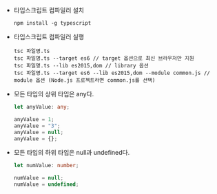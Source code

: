 - 타입스크립트 컴파일러 설치

  ```
  npm install -g typescript
  ```

- 타입스크립트 컴파일러 실행

  ```
  tsc 파일명.ts
  tsc 파일명.ts --target es6 // target 옵션으로 최신 브라우저만 지원
  tsc 파일명.ts --lib es2015,dom // library 옵션
  tsc 파일명.ts --target es6 --lib es2015,dom --module common.js // module 옵션 (Node.js 프로젝트라면 common.js를 선택)
  ```

- 모든 타입의 상위 타입은 any다.

  ```typescript
  let anyValue: any;

  anyValue = 1;
  anyValue = "3";
  anyValue = null;
  anyValue = {};
  ```

- 모든 타입의 하위 타입은 null과 undefined다.

  ```typescript
  let numValue: number;

  numValue = null;
  numValue = undefined;
  ```
